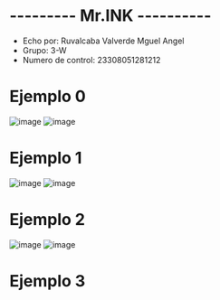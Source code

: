 # --------- Mr.INK ----------
- Echo por: Ruvalcaba Valverde Mguel Angel
- Grupo: 3-W
- Numero de control: 23308051281212

# Ejemplo 0
![image](https://github.com/user-attachments/assets/69b74286-2791-4915-bb2c-abd096c0688d)
![image](https://github.com/user-attachments/assets/3805a223-15e0-4313-b163-101d5517ee83)
# Ejemplo 1
![image](https://github.com/user-attachments/assets/e75fda5e-f7f2-4299-8864-4668c509191d)
![image](https://github.com/user-attachments/assets/c3218a40-43e0-4996-aa1f-bc02c324b32d)
# Ejemplo 2
![image](https://github.com/user-attachments/assets/146ebcc2-6a6c-4443-b227-53590794946f)
![image](https://github.com/user-attachments/assets/6f38f212-c30b-4325-9974-c0d821d19e50)
# Ejemplo 3
